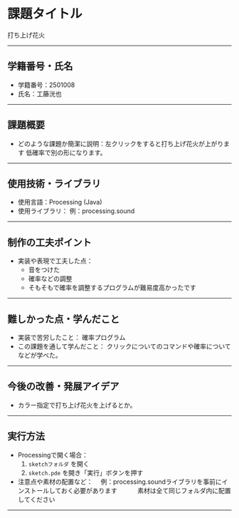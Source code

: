 # 課題タイトル
打ち上げ花火

---

## 学籍番号・氏名
- 学籍番号：2501008
- 氏名：工藤洸也

---

## 課題概要
- どのような課題か簡潔に説明：左クリックをすると打ち上げ花火が上がります
  低確率で別の形になります。
 

---

## 使用技術・ライブラリ
- 使用言語：Processing (Java)
- 使用ライブラリ：
  例：processing.sound

---

## 制作の工夫ポイント
- 実装や表現で工夫した点：
  - 音をつけた
  - 確率などの調整
  - そもそもで確率を調整するプログラムが難易度高かったです

---

## 難しかった点・学んだこと
- 実装で苦労したこと：
  確率プログラム 
- この課題を通して学んだこと：
  クリックについてのコマンドや確率についてなどが学べた。

---

## 今後の改善・発展アイデア
- カラー指定で打ち上げ花火を上げるとか。

---

## 実行方法
- Processingで開く場合：
  1. `sketchフォルダ` を開く
  2. `sketch.pde` を開き「実行」ボタンを押す
- 注意点や素材の配置など：
　例：processing.soundライブラリを事前にインストールしておく必要があります
　　　素材は全て同じフォルダ内に配置してください
---
